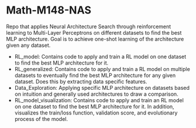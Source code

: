 # Math-M148-NAS
Repo that applies Neural Architecture Search through reinforcement learning to Multi-Layer Perceptrons on different datasets to find the best MLP architecture. Goal is to achieve one-shot learning of the architecture given any dataset. 
- RL_model: Contains code to apply and train a RL model on one dataset to find the best MLP architecture for it.
- RL_generalized: Contains code to apply and train a RL model on multiple datasets to eventually find the best MLP architecture for any given dataset. Does this by extracting data specific features.
- Data_Exploration: Applying specific MLP architecture on datasets based on intuition and generally used architectures to draw a comparison. 
- RL_model_visualization: Contains code to apply and train an RL model on one dataset to find the best MLP architecture for it.  In addition, visualizes the train/loss function, validation score, and evolutionary process of the model. 

